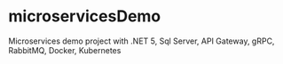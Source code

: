 # microservicesDemo
 Microservices demo project with .NET 5, Sql Server, API Gateway, gRPC, RabbitMQ, Docker, Kubernetes
